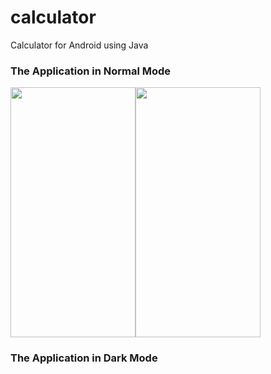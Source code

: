 # calculator
Calculator for Android using Java

### The Application in Normal Mode  
<img src="https://user-images.githubusercontent.com/90454407/172928090-3ce23719-b9ca-4c04-a054-8260c8641476.jpg"  width="200" height="400" /><img src="https://user-images.githubusercontent.com/90454407/172928175-8fa546a1-edc1-4885-ac9c-e337b09a53cc.jpg"   width="200" height="400"/>


### The Application in Dark Mode 

